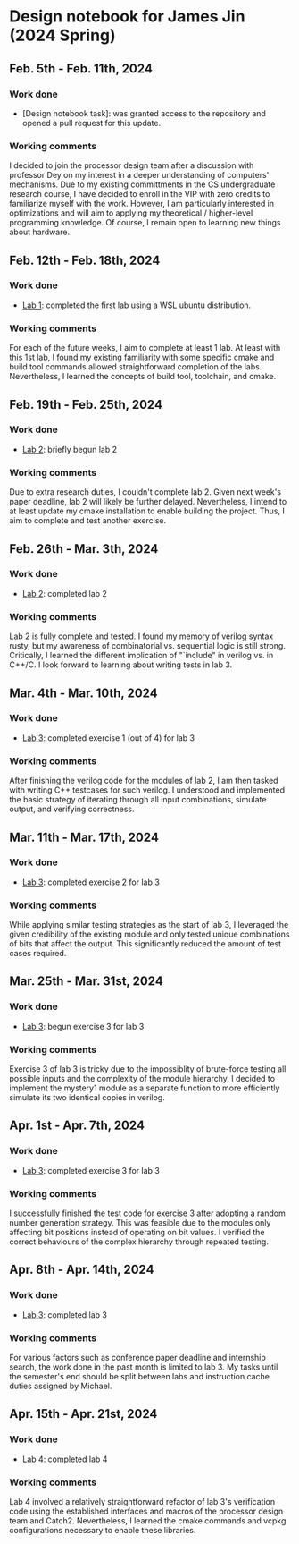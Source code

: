 # Design notebook for James Jin (2024 Spring)
## Feb. 5th - Feb. 11th, 2024
### Work done
- [Design notebook task]: was granted access to the repository and opened a pull request for this update.
### Working comments
I decided to join the processor design team after a discussion with professor Dey on my interest in a deeper understanding of computers' mechanisms. Due to my existing committments in the CS undergraduate research course, I have decided to enroll in the VIP with zero credits to familiarize myself with the work. However, I am particularly interested in optimizations and will aim to applying my theoretical / higher-level programming knowledge. Of course, I remain open to learning new things about hardware.
## Feb. 12th - Feb. 18th, 2024
### Work done
- [Lab 1](https://github.com/jamesjin0516/NYU_ProcDsgn_labs/tree/f3969d186efc78fa5548acedd006604f7a526ce8): completed the first lab using a WSL ubuntu distribution.
### Working comments
For each of the future weeks, I aim to complete at least 1 lab. At least with this 1st lab, I found my existing familiarity with some specific cmake and build tool commands allowed straightforward completion of the labs. Nevertheless, I learned the concepts of build tool, toolchain, and cmake.
## Feb. 19th - Feb. 25th, 2024
### Work done
- [Lab 2](https://github.com/jamesjin0516/onboarding-lab-2/tree/f8669e6806afa46e80abf051bebd261d74fd24ad): briefly begun lab 2
### Working comments
Due to extra research duties, I couldn't complete lab 2. Given next week's paper deadline, lab 2 will likely be further delayed. Nevertheless, I intend to at least update my cmake installation to enable building the project. Thus, I aim to complete and test another exercise.
## Feb. 26th - Mar. 3th, 2024
### Work done
- [Lab 2](https://github.com/jamesjin0516/onboarding-lab-2/tree/c0318a8fcff5f0ad3ab3cea043d5e4238d7fe44a): completed lab 2
### Working comments
Lab 2 is fully complete and tested. I found my memory of verilog syntax rusty, but my awareness of combinatorial vs. sequential logic is still strong. Critically, I learned the different implication of "`include" in verilog vs. in C++/C. I look forward to learning about writing tests in lab 3.
## Mar. 4th - Mar. 10th, 2024
### Work done
- [Lab 3](https://github.com/jamesjin0516/onboarding-lab-3/tree/30ea5f2a45cfa1bf23e7b21217fde3992a3b70db): completed exercise 1 (out of 4) for lab 3
### Working comments
After finishing the verilog code for the modules of lab 2, I am then tasked with writing C++ testcases for such verilog. I understood and implemented the basic strategy of iterating through all input combinations, simulate output, and verifying correctness.
## Mar. 11th - Mar. 17th, 2024
### Work done
- [Lab 3](https://github.com/jamesjin0516/onboarding-lab-3/tree/cf152c9eae836ff612343387ae2b51f472095bfd): completed exercise 2 for lab 3
### Working comments
While applying similar testing strategies as the start of lab 3, I leveraged the given credibility of the existing module and only tested unique combinations of bits that affect the output. This significantly reduced the amount of test cases required.
## Mar. 25th - Mar. 31st, 2024
### Work done
- [Lab 3](https://github.com/jamesjin0516/onboarding-lab-3/tree/cf152c9eae836ff612343387ae2b51f472095bfd): begun exercise 3 for lab 3
### Working comments
Exercise 3 of lab 3 is tricky due to the impossiblity of brute-force testing all possible inputs and the complexity of the module hierarchy. I decided to implement the mystery1 module as a separate function to more efficiently simulate its two identical copies in verilog.
## Apr. 1st - Apr. 7th, 2024
### Work done
- [Lab 3](https://github.com/jamesjin0516/onboarding-lab-3/tree/e8b3b4153a8af87c27d02c408b1f6bf4721614ff): completed exercise 3 for lab 3
### Working comments
I successfully finished the test code for exercise 3 after adopting a random number generation strategy. This was feasible due to the modules only affecting bit positions instead of operating on bit values. I verified the correct behaviours of the complex hierarchy through repeated testing.
## Apr. 8th - Apr. 14th, 2024
### Work done
- [Lab 3](https://github.com/jamesjin0516/onboarding-lab-3/tree/43804a6903d1c12acb44b52de4d1ee5a3e467f77): completed lab 3
### Working comments
For various factors such as conference paper deadline and internship search, the work done in the past month is limited to lab 3. My tasks until the semester's end should be split between labs and instruction cache duties assigned by Michael.
## Apr. 15th - Apr. 21st, 2024
### Work done
- [Lab 4](https://github.com/jamesjin0516/onboarding-lab-4/tree/babb61821a3edc3d45a0e9231e2635f9be0c3e27): completed lab 4
### Working comments
Lab 4 involved a relatively straightforward refactor of lab 3's verification code using the established interfaces and macros of the processor design team and Catch2. Nevertheless, I learned the cmake commands and vcpkg configurations necessary to enable these libraries.